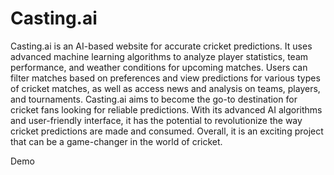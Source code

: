 <H1>Casting.ai</H1>

Casting.ai is an AI-based website for accurate cricket predictions. It uses advanced machine learning algorithms to analyze player statistics, team performance, and weather conditions for upcoming matches. Users can filter matches based on preferences and view predictions for various types of cricket matches, as well as access news and analysis on teams, players, and tournaments. Casting.ai aims to become the go-to destination for cricket fans looking for reliable predictions. With its advanced AI algorithms and user-friendly interface, it has the potential to revolutionize the way cricket predictions are made and consumed. Overall, it is an exciting project that can be a game-changer in the world of cricket.
 
 Demo